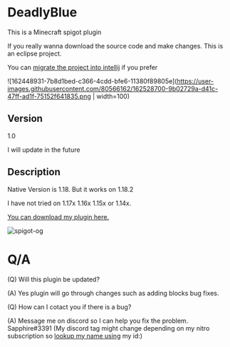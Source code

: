 # DeadlyBlue
This is a Minecraft spigot plugin

If you really wanna download the source code and make changes. This is an eclipse project.

You can [migrate the project into intellij](https://www.jetbrains.com/help/idea/import-project-from-eclipse-page-1.html#open-eclipse-project) if you prefer

![162448931-7b8d1bed-c366-4cdd-bfe6-11380f89805e](https://user-images.githubusercontent.com/80566162/162528700-9b02729a-d41c-47ff-ad1f-75152f641835.png | width=100)


## Version
1.0

I will update in the future

## Description
Native Version is 1.18. 
But it works on 1.18.2 

I have not tried on 1.17x 1.16x 1.15x or 1.14x.

[You can download my plugin here.](https://www.spigotmc.org/resources/deadly-blue.101223/)

![spigot-og](https://user-images.githubusercontent.com/80566162/162448625-9bfcff86-33f6-4bd3-aeff-ea7f544424f2.png)

# Q/A

<p>(Q) Will this plugin be updated?</p>
<p>(A) Yes plugin will go through changes such as adding blocks bug fixes.</p>



(Q) How can I cotact you if there is a bug?

(A) Message me on discord so I can help you fix the problem. Sapphire#3391 (My discord tag might change depending on my nitro subscription so [lookup my name using](https://discord.id/) my id:)
